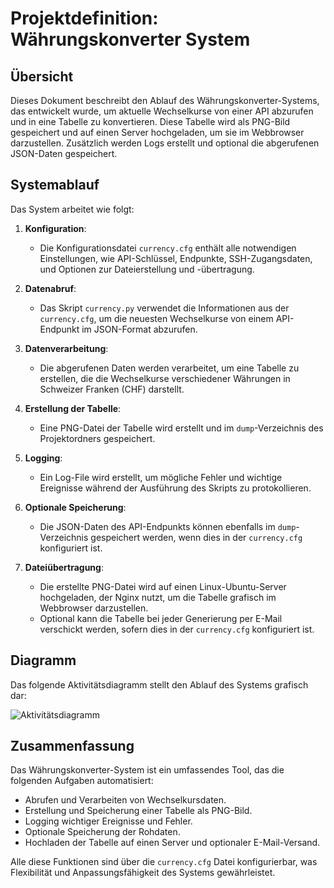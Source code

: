 # Projektdefinition: Währungskonverter System

## Übersicht

Dieses Dokument beschreibt den Ablauf des Währungskonverter-Systems, das entwickelt wurde, um aktuelle Wechselkurse von einer API abzurufen und in eine Tabelle zu konvertieren. Diese Tabelle wird als PNG-Bild gespeichert und auf einen Server hochgeladen, um sie im Webbrowser darzustellen. Zusätzlich werden Logs erstellt und optional die abgerufenen JSON-Daten gespeichert.

## Systemablauf

Das System arbeitet wie folgt:

1. **Konfiguration**:
   - Die Konfigurationsdatei `currency.cfg` enthält alle notwendigen Einstellungen, wie API-Schlüssel, Endpunkte, SSH-Zugangsdaten, und Optionen zur Dateierstellung und -übertragung.

2. **Datenabruf**:
   - Das Skript `currency.py` verwendet die Informationen aus der `currency.cfg`, um die neuesten Wechselkurse von einem API-Endpunkt im JSON-Format abzurufen.

3. **Datenverarbeitung**:
   - Die abgerufenen Daten werden verarbeitet, um eine Tabelle zu erstellen, die die Wechselkurse verschiedener Währungen in Schweizer Franken (CHF) darstellt.

4. **Erstellung der Tabelle**:
   - Eine PNG-Datei der Tabelle wird erstellt und im `dump`-Verzeichnis des Projektordners gespeichert.

5. **Logging**:
   - Ein Log-File wird erstellt, um mögliche Fehler und wichtige Ereignisse während der Ausführung des Skripts zu protokollieren.

6. **Optionale Speicherung**:
   - Die JSON-Daten des API-Endpunkts können ebenfalls im `dump`-Verzeichnis gespeichert werden, wenn dies in der `currency.cfg` konfiguriert ist.

7. **Dateiübertragung**:
   - Die erstellte PNG-Datei wird auf einen Linux-Ubuntu-Server hochgeladen, der Nginx nutzt, um die Tabelle grafisch im Webbrowser darzustellen.
   - Optional kann die Tabelle bei jeder Generierung per E-Mail verschickt werden, sofern dies in der `currency.cfg` konfiguriert ist.

## Diagramm

Das folgende Aktivitätsdiagramm stellt den Ablauf des Systems grafisch dar:

![Aktivitätsdiagramm](activity_diagram.png)

## Zusammenfassung

Das Währungskonverter-System ist ein umfassendes Tool, das die folgenden Aufgaben automatisiert:
- Abrufen und Verarbeiten von Wechselkursdaten.
- Erstellung und Speicherung einer Tabelle als PNG-Bild.
- Logging wichtiger Ereignisse und Fehler.
- Optionale Speicherung der Rohdaten.
- Hochladen der Tabelle auf einen Server und optionaler E-Mail-Versand.

Alle diese Funktionen sind über die `currency.cfg` Datei konfigurierbar, was Flexibilität und Anpassungsfähigkeit des Systems gewährleistet.

